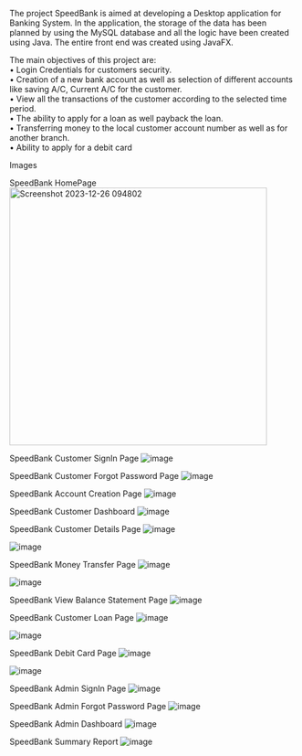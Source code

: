 The project SpeedBank is aimed at developing a Desktop application for Banking System.
In the application, the storage of the data has been planned by using the MySQL database and all the logic 
have been created using Java. The entire front end was created using JavaFX. 

The main objectives of this project are:<br />
• Login Credentials for customers security.<br />
• Creation of a new bank account as well as selection of different accounts like saving A/C, Current A/C for the customer.<br />
• View all the transactions of the customer according to the selected time period.<br />
• The ability to apply for a loan as well payback the loan.<br />
• Transferring money to the local customer account number as well as for another branch.<br />
• Ability to apply for a debit card<br />

Images

SpeedBank HomePage
<img width="451" alt="Screenshot 2023-12-26 094802" src="https://github.com/Aaronds20/SpeedbankApp/assets/105139489/9d663d34-d4ae-4a51-87fb-681e96c7ffe0">


SpeedBank Customer SignIn Page
 ![image](https://github.com/Aaronds20/SpeedBank/assets/105139489/3ad604f9-b5d7-43da-ab0e-1f1363fbc1e3)

SpeedBank Customer Forgot Password Page
![image](https://github.com/Aaronds20/SpeedBank/assets/105139489/b1081036-6939-48b4-a072-fef5299412c6)

 
SpeedBank Account Creation Page
 ![image](https://github.com/Aaronds20/SpeedBank/assets/105139489/9bf16ac1-26d7-4cbd-abc4-3dfab306e8b7)


SpeedBank Customer Dashboard
![image](https://github.com/Aaronds20/SpeedBank/assets/105139489/c9b6cebf-335d-4e6d-8052-ef8bccd75bca)

SpeedBank Customer Details Page
![image](https://github.com/Aaronds20/SpeedBank/assets/105139489/d2052fbc-a299-4e6b-8cbf-59e60554754b)

![image](https://github.com/Aaronds20/SpeedBank/assets/105139489/2389dbff-0213-42c2-8e08-fcdef3d39769)


SpeedBank Money Transfer Page
![image](https://github.com/Aaronds20/SpeedBank/assets/105139489/f7212668-bc26-4abe-a0eb-f20a5ba85d3f)

![image](https://github.com/Aaronds20/SpeedBank/assets/105139489/9741abf3-b6e2-4777-afd3-832c1eb04346)

SpeedBank View Balance Statement Page
![image](https://github.com/Aaronds20/SpeedBank/assets/105139489/ac1c8cb0-36db-4550-8ddc-7a4c10b29108)

SpeedBank Customer Loan Page
![image](https://github.com/Aaronds20/SpeedBank/assets/105139489/a8a30656-0446-47b8-8339-c48bc4c6bac8)

![image](https://github.com/Aaronds20/SpeedBank/assets/105139489/882b3f94-64cf-40e4-8727-d5687bba0865)

SpeedBank Debit Card Page
![image](https://github.com/Aaronds20/SpeedBank/assets/105139489/8a9932c2-48be-4c71-a3f8-59fad931d7ad)

![image](https://github.com/Aaronds20/SpeedBank/assets/105139489/e0af0d47-fa4f-4e47-8e54-5ca6317c3f87)

SpeedBank Admin SignIn Page
![image](https://github.com/Aaronds20/SpeedBank/assets/105139489/159cb5b8-0e6c-420b-9632-1ba5e10c0fa6)

SpeedBank Admin Forgot Password Page
![image](https://github.com/Aaronds20/SpeedBank/assets/105139489/1229285d-2cf8-4a9e-8b9e-14ba41e2ad38)

SpeedBank Admin Dashboard
![image](https://github.com/Aaronds20/SpeedBank/assets/105139489/915fdc34-b7a6-4e02-a587-efe9a94ab416)

SpeedBank Summary Report
![image](https://github.com/Aaronds20/SpeedBank/assets/105139489/127c1bca-8305-4104-895e-490d4d57b26b)

